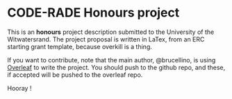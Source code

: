 # CODE-RADE Honours project

This is an **honours** project description submitted to the University of the Witwatersrand. The project proposal is written in LaTex, from an ERC starting grant template, because overkill is a thing.

If you want to contribute, note that the main author, @brucellino, is using [Overleaf](https://www.overleaf.com/read/krkmwfqzbtss) to write the project. You should push to the github repo, and these, if accepted will be pushed to the overleaf repo.

Hooray ! 
